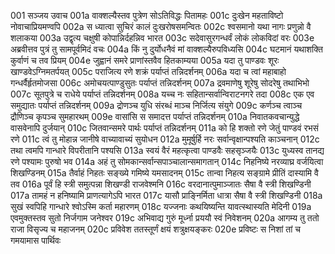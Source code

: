 001  सञ्जय उवाच
001a वाक्शल्यैस्तव पुत्रेण सोऽतिविद्धः पितामहः
001c दुःखेन महताविष्टो नोवाचाप्रियमण्वपि
002a स ध्यात्वा सुचिरं कालं दुःखरोषसमन्वितः
002c श्वसमानो यथा नागः प्रणुन्नो वै शलाकया
003a उद्वृत्य चक्षुषी कोपान्निर्दहन्निव भारत
003c सदेवासुरगन्धर्वं लोकं लोकविदां वरः
003e अब्रवीत्तव पुत्रं तु सामपूर्वमिदं वचः
004a किं नु दुर्योधनैवं मां वाक्शल्यैरुपविध्यसि
004c घटमानं यथाशक्ति कुर्वाणं च तव प्रियम्
004e जुह्वानं समरे प्राणांस्तवैव हितकाम्यया
005a यदा तु पाण्डवः शूरः खाण्डवेऽग्निमतर्पयत्
005c पराजित्य रणे शक्रं पर्याप्तं तन्निदर्शनम्
006a यदा च त्वां महाबाहो गन्धर्वैर्हृतमोजसा
006c अमोचयत्पाण्डुसुतः पर्याप्तं तन्निदर्शनम्
007a द्रवमाणेषु शूरेषु सोदरेषु तथाभिभो
007c सूतपुत्रे च राधेये पर्याप्तं तन्निदर्शनम्
008a यच्च नः सहितान्सर्वान्विराटनगरे तदा
008c एक एव समुद्यातः पर्याप्तं तन्निदर्शनम्
009a द्रोणञ्च युधि संरब्धं माञ्च निर्जित्य संयुगे
009c कर्णञ्च त्वाञ्च द्रौणिञ्च कृपञ्च सुमहारथम्
009e वासांसि स समादत्त पर्याप्तं तन्निदर्शनम्
010a निवातकवचान्युद्धे वासवेनापि दुर्जयान्
010c जितवान्समरे पार्थः पर्याप्तं तन्निदर्शनम्
011a को हि शक्तो रणे जेतुं पाण्डवं रभसं रणे
011c त्वं तु मोहान्न जानीषे वाच्यावाच्यं सुयोधन
012a मुमूर्षुर्हि नरः सर्वान्वृक्षान्पश्यति काञ्चनान्
012c तथा त्वमपि गान्धारे विपरीतानि पश्यसि
013a स्वयं वैरं महत्कृत्वा पाण्डवैः सहसृञ्जयैः
013c युध्यस्व तानद्य रणे पश्यामः पुरुषो भव
014a अहं तु सोमकान्सर्वान्सपाञ्चालान्समागतान्
014c निहनिष्ये नरव्याघ्र वर्जयित्वा शिखण्डिनम्
015a तैर्वाहं निहतः सङ्ख्ये गमिष्ये यमसादनम्
015c तान्वा निहत्य सङ्ग्रामे प्रीतिं दास्यामि वै तव
016a पूर्वं हि स्त्री समुत्पन्ना शिखण्डी राजवेश्मनि
016c वरदानात्पुमाञ्जातः सैषा वै स्त्री शिखण्डिनी
017a तामहं न हनिष्यामि प्राणत्यागेऽपि भारत
017c यासौ प्राङ्निर्मिता धात्रा सैषा वै स्त्री शिखण्डिनी
018a सुखं स्वपिहि गान्धारे श्वोऽस्मि कर्ता महारणम्
018c यज्जनाः कथयिष्यन्ति यावत्स्थास्यति मेदिनी
019a एवमुक्तस्तव सुतो निर्जगाम जनेश्वर
019c अभिवाद्य गुरुं मूर्ध्ना प्रययौ स्वं निवेशनम्
020a आगम्य तु ततो राजा विसृज्य च महाजनम्
020c प्रविवेश ततस्तूर्णं क्षयं शत्रुक्षयङ्करः
020e प्रविष्टः स निशां तां च गमयामास पार्थिवः

